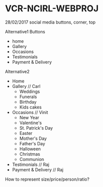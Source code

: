 # VCR-NCIRL-WEBPROJ

28/02/2017
social media buttons, corner, top

Alternative1
Buttons
- home
- Gallery 
- Occasions
- Testimonials 
- Payment & Delivery 

Alternative2
- Home
- Gallery // Carl
	- Weddings
	- Funerals
	- Birthday
	- Kids cakes
- Occasions // Vinit
	- New Year
	- Valentine's
	- St. Patrick's Day
	- Easter
	- Mother's Day
	- Father's Day
	- Halloween
	- Christmas
	- Communion
- Testimonials // Raj
- Payment & Delivery // Raj

How to represent size/price/person/ratio?

